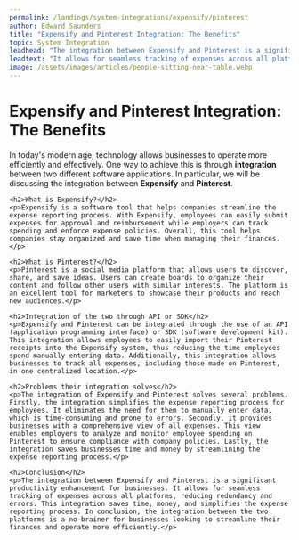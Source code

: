 ```yaml
---
permalink: /landings/system-integrations/expensify/pinterest
author: Edward Saunders
title: "Expensify and Pinterest Integration: The Benefits"
topic: System Integration
leadhead: "The integration between Expensify and Pinterest is a significant productivity enhancement for businesses"
leadtext: "It allows for seamless tracking of expenses across all platforms, reducing redundancy and errors. This integration saves time, money, and simplifies the expense reporting process. In conclusion, the integration between the two platforms is a no-brainer for businesses looking to streamline their finances and operate more efficiently."
image: /assets/images/articles/people-sitting-near-table.webp
---
```

<div class="arttext">	<h1>Expensify and Pinterest Integration: The Benefits</h1>
	<p>In today's modern age, technology allows businesses to operate more efficiently and effectively. One way to achieve this is through <strong>integration</strong> between two different software applications. In particular, we will be discussing the integration between <strong>Expensify</strong> and <strong>Pinterest</strong>.</p>

	<h2>What is Expensify?</h2>
	<p>Expensify is a software tool that helps companies streamline the expense reporting process. With Expensify, employees can easily submit expenses for approval and reimbursement while employers can track spending and enforce expense policies. Overall, this tool helps companies stay organized and save time when managing their finances.</p>

	<h2>What is Pinterest?</h2>
	<p>Pinterest is a social media platform that allows users to discover, share, and save ideas. Users can create boards to organize their content and follow other users with similar interests. The platform is an excellent tool for marketers to showcase their products and reach new audiences.</p>

	<h2>Integration of the two through API or SDK</h2>
	<p>Expensify and Pinterest can be integrated through the use of an API (application programming interface) or SDK (software development kit). This integration allows employees to easily import their Pinterest receipts into the Expensify system, thus reducing the time employees spend manually entering data. Additionally, this integration allows businesses to track all expenses, including those made on Pinterest, in one centralized location.</p>

	<h2>Problems their integration solves</h2>
	<p>The integration of Expensify and Pinterest solves several problems. Firstly, the integration simplifies the expense reporting process for employees. It eliminates the need for them to manually enter data, which is time-consuming and prone to errors. Secondly, it provides businesses with a comprehensive view of all expenses. This view enables employers to analyze and monitor employee spending on Pinterest to ensure compliance with company policies. Lastly, the integration saves businesses time and money by streamlining the expense reporting process.</p>

	<h2>Conclusion</h2>
	<p>The integration between Expensify and Pinterest is a significant productivity enhancement for businesses. It allows for seamless tracking of expenses across all platforms, reducing redundancy and errors. This integration saves time, money, and simplifies the expense reporting process. In conclusion, the integration between the two platforms is a no-brainer for businesses looking to streamline their finances and operate more efficiently.</p>
</div>